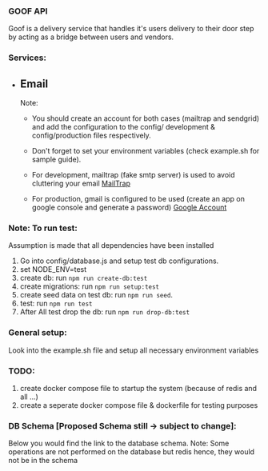 ### **GOOF API**
Goof is a delivery service that handles it's users delivery to their door step by acting as a bridge between users and vendors.

### Services:
 - ## Email
    Note: 
      - You should create an account for both cases (mailtrap and sendgrid) and add the configuration to the config/ development & config/production files respectively.
      - Don't forget to set your environment variables (check example.sh for sample guide).

    - For development, mailtrap (fake smtp server) is used to avoid cluttering your email [MailTrap](https://mailtrap.io)
    - For production, gmail is configured to be used (create an app on google console and generate a password) [Google Account](https://mail.google.com/)


### Note: To run test:

Assumption is made that all dependencies have been installed

1. Go into config/database.js and setup test db configurations.
2. set NODE_ENV=test
3. create db: run `npm run create-db:test`
4. create migrations: run `npm run setup:test`
5. create seed data on test db: run `npm run seed`.
6. test: run `npm run test`
7. After All test drop the db: run `npm run drop-db:test`

### General setup:
 Look into the example.sh file and setup all necessary environment variables

### TODO:
1. create docker compose file to startup the system (because of redis and all ...)
2. create a seperate docker compose file & dockerfile for testing purposes
 
 ### DB Schema [Proposed Schema still -> subject to change]:
 Below you would find the link to the database schema. 
 Note: Some operations are not performed on the database but redis hence, they would not be in the schema
